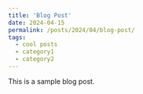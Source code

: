 ```yaml
---
title: 'Blog Post'
date: 2024-04-15
permalink: /posts/2024/04/blog-post/
tags:
  - cool posts
  - category1
  - category2
---
```


This is a sample blog post.

<!---
Headings are cool
======

You can have many headings
======

Aren't headings cool?
------
-->
